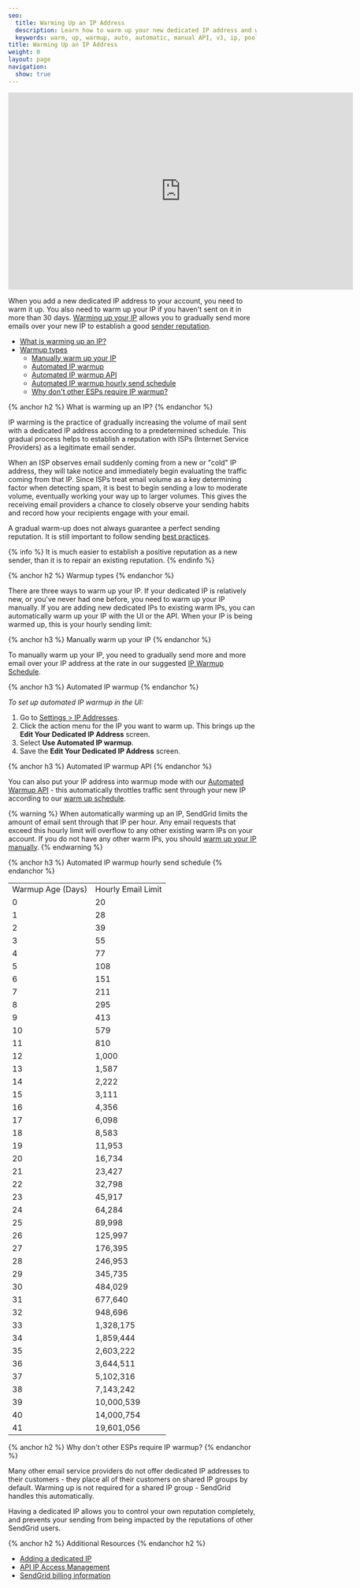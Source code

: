```yaml
---
seo:
  title: Warming Up an IP Address
  description: Learn how to warm up your new dedicated IP address and why it's important.
  keywords: warm, up, warmup, auto, automatic, manual API, v3, ip, pool, warmup, pools
title: Warming Up an IP Address
weight: 0
layout: page
navigation:
  show: true
---
```

<iframe src="https://player.vimeo.com/video/80755248" width="700" height="400" frameborder="0" webkitallowfullscreen mozallowfullscreen allowfullscreen></iframe>


When you add a new dedicated IP address to your account, you need to warm it up. You also need to warm up your IP if you haven't sent on it in more than 30 days. [Warming up your IP]({{root_url}}/glossary/ip-warmup.html) allows you to gradually send more emails over your new IP to establish a good [sender reputation]({{root_url}}/glossary/reputation-monitoring.html).

- [What is warming up an IP?](#-What-is-warming-up-an-IP)
- [Warmup types](#-Warmup-types)
   - [Manually warm up your IP](#-Manually-warm-up-your-IP)
   - [Automated IP warmup](#-Automated-IP-warmup)
   - [Automated IP warmup API](#-Automated-IP-warmup-API)
   - [Automated IP warmup hourly send schedule](#-Automated-IP-warmup-hourly-send-schedule)
   - [Why don't other ESPs require IP warmup?](#-Why-dont-other-ESPs-require-IP-warmup)

{% anchor h2 %}
What is warming up an IP?
{% endanchor %}

IP warming is the practice of gradually increasing the volume of mail sent with a dedicated IP address according to a predetermined schedule. This gradual process helps to establish a reputation with ISPs (Internet Service Providers) as a legitimate email sender.

When an ISP observes email suddenly coming from a new or "cold" IP address, they will take notice and immediately begin evaluating the traffic coming from that IP. Since ISPs treat email volume as a key determining factor when detecting spam, it is best to begin sending a low to moderate volume, eventually working your way up to larger volumes. This gives the receiving email providers a chance to closely observe your sending habits and record how your recipients engage with your email.

A gradual warm-up does not always guarantee a perfect sending reputation. It is still important to follow sending [best practices](https://sendgrid.com/blog/10-tips-to-keep-email-out-of-the-spam-folder/).

{% info %}
It is much easier to establish a positive reputation as a new sender, than it is to repair an existing reputation.
{% endinfo %}

{% anchor h2 %}
Warmup types
{% endanchor %}

There are three ways to warm up your IP. If your dedicated IP is relatively new, or you've never had one before, you need to warm up your IP manually. If you are adding new dedicated IPs to existing warm IPs, you can automatically warm up your IP with the UI or the API. When your IP is being warmed up, this is your hourly sending limit:

{% anchor h3 %}
Manually warm up your IP
{% endanchor %}

To manually warm up your IP, you need to gradually send more and more email over your IP address at the rate in our suggested [IP Warmup Schedule]({{root_url}}/assets/IPWarmupSchedule.pdf).

{% anchor h3 %}
Automated IP warmup
{% endanchor %}

*To set up automated IP warmup in the UI:*

1. Go to [Settings > IP Addresses](https://app.sendgrid.com/settings/ip_addresses).
1. Click the action menu for the IP you want to warm up. This brings up the **Edit Your Dedicated IP Address** screen.
1. Select **Use Automated IP warmup**.
1. Save the **Edit Your Dedicated IP Address** screen.

{% anchor h3 %}
Automated IP warmup API
{% endanchor %}

You can also put your IP address into warmup mode with our [Automated Warmup API]({{root_url}}/help-support/getting-started/warming-up-an-ip-address.html) - this automatically throttles traffic sent through your new IP according to our [warm up schedule]({{root_url}}/API_Reference/Web_API_v3/IP_Management/ip_warmup_schedule.html).

{% warning %}
When automatically warming up an IP, SendGrid limits the amount of email sent through that IP per hour. Any email requests that exceed this hourly limit will overflow to any other existing warm IPs on your account. If you do not have any other warm IPs, you should [warm up your IP manually](#-Manually-warm-up-your-IP).
{% endwarning %}

{% anchor h3 %}
Automated IP warmup hourly send schedule
{% endanchor %}

<table class="table table-striped table-bordered">
 <tr>
   <td>
      Warmup Age (Days)
   </td>
   <td>
      Hourly Email Limit
   </td>
</tr>
<tr>
   <td>
      0
   </td>
   <td>
      20
   </td>
</tr>
<tr>
   <td>
      1
   </td>
   <td>
      28
   </td>
</tr>
<tr>
   <td>
      2
   </td>
   <td>
      39
   </td>
</tr>
<tr>
   <td>
      3
   </td>
   <td>
      55
   </td>
</tr>
<tr>
   <td>
      4
   </td>
   <td>
      77
   </td>
</tr>
<tr>
   <td>
      5
   </td>
   <td>
      108
   </td>
</tr>
<tr>
   <td>
      6
   </td>
   <td>
      151
   </td>
</tr>
<tr>
   <td>
      7
   </td>
   <td>
      211
   </td>
</tr>
<tr>
   <td>
      8
   </td>
   <td>
      295
   </td>
</tr>
<tr>
   <td>
      9
   </td>
   <td>
      413
   </td>
</tr>
<tr>
   <td>
      10
   </td>
   <td>
      579
   </td>
</tr>
<tr>
   <td>
      11
   </td>
   <td>
      810
   </td>
</tr>
<tr>
   <td>
      12
   </td>
   <td>
      1,000
   </td>
</tr>
<tr>
   <td>
      13
   </td>
   <td>
      1,587
   </td>
</tr>
<tr>
   <td>
      14
   </td>
   <td>
      2,222
   </td>
</tr>
<tr>
   <td>
      15
   </td>
   <td>
      3,111
   </td>
</tr>
<tr>
   <td>
      16
   </td>
   <td>
      4,356
   </td>
</tr>
<tr>
   <td>
      17
   </td>
   <td>
      6,098
   </td>
</tr>
<tr>
   <td>
      18
   </td>
   <td>
      8,583
   </td>
</tr>
<tr>
   <td>
      19
   </td>
   <td>
      11,953
   </td>
</tr>
<tr>
   <td>
      20
   </td>
   <td>
      16,734
   </td>
</tr>
<tr>
   <td>
      21
   </td>
   <td>
      23,427
   </td>
</tr>
<tr>
   <td>
      22
   </td>
   <td>
      32,798
   </td>
</tr>
<tr>
   <td>
      23
   </td>
   <td>
      45,917
   </td>
</tr>
<tr>
   <td>
      24
   </td>
   <td>
      64,284
   </td>
</tr>
<tr>
   <td>
      25
   </td>
   <td>
      89,998
   </td>
</tr>
<tr>
   <td>
      26
   </td>
   <td>
      125,997
   </td>
</tr>
<tr>
   <td>
      27
   </td>
   <td>
      176,395
   </td>
</tr>
<tr>
   <td>
      28
   </td>
   <td>
      246,953
   </td>
</tr>
<tr>
   <td>
      29
   </td>
   <td>
      345,735
   </td>
</tr>
<tr>
   <td>
      30
   </td>
   <td>
      484,029
   </td>
</tr>
<tr>
   <td>
      31
   </td>
   <td>
      677,640
   </td>
</tr>
<tr>
   <td>
      32
   </td>
   <td>
      948,696
   </td>
</tr>
<tr>
   <td>
      33
   </td>
   <td>
      1,328,175
   </td>
</tr>
<tr>
   <td>
      34
   </td>
   <td>
      1,859,444
   </td>
</tr>
<tr>
   <td>
      35
   </td>
   <td>
      2,603,222
   </td>
</tr>
<tr>
   <td>
      36
   </td>
   <td>
      3,644,511
   </td>
</tr>
<tr>
   <td>
      37
   </td>
   <td>
      5,102,316
   </td>
</tr>
<tr>
   <td>
      38
   </td>
   <td>
      7,143,242
   </td>
</tr>
<tr>
   <td>
      39
   </td>
   <td>
      10,000,539
   </td>
</tr>
<tr>
   <td>
      40
   </td>
   <td>
      14,000,754
   </td>
</tr>
<tr>
   <td>
      41
   </td>
   <td>
      19,601,056
   </td>
</tr>
</table>


{% anchor h2 %}
Why don't other ESPs require IP warmup?
{% endanchor %}

Many other email service providers do not offer dedicated IP addresses to their customers - they place all of their customers on shared IP groups by default. Warming up is not required for a shared IP group - SendGrid handles this automatically.

Having a dedicated IP allows you to control your own reputation completely, and prevents your sending from being impacted by the reputations of other SendGrid users.

{% anchor h2 %}
Additional Resources
{% endanchor h2 %}

- [Adding a dedicated IP]({{root_url}}/help-support/account-and-settings/dedicated-ip-addresses.html)
- [API IP Access Management]({{root_url}}/help-support/account-and-settings/ip-access-management.html)
- [SendGrid billing information]({{root_url}}/help-support/account-and-settings/billing.html)
